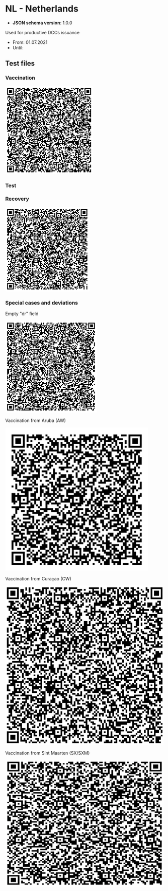 # NL - Netherlands

* **JSON schema version**: 1.0.0

Used for productive DCCs issuance
* From: 01.07.2021
* Until:

## Test files

### Vaccination

![VAC](VAC.png)

### Test

### Recovery

![REC](REC.png)

### Special cases and deviations

Empty "dr" field

![specialcases/TEST_EMPTY_DR_FIELD.png](specialcases/TEST_EMPTY_DR_FIELD.png)

Vaccination from Aruba (AW)

![specialcases/NL-VAC-AW-001.png](specialcases/NL-VAC-AW-001.png)

Vaccination from Curaçao (CW)

![specialcases/NL-VAC-CW-001.png](specialcases/NL-VAC-CW-001.png)

Vaccination from Sint Maarten (SX/SXM)

![specialcases/NL-VAC-SX-001.png](specialcases/NL-VAC-SX-001.png)

